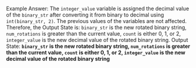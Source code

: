 Example Answer:
The `integer_value` variable is assigned the decimal value of the `binary_str` after converting it from binary to decimal using `int(binary_str, 2)`. The previous values of the variables are not affected. Therefore, the Output State is: `binary_str` is the new rotated binary string, `num_rotations` is greater than the current value, `count` is either 0, 1, or 2, `integer_value` is the new decimal value of the rotated binary string.
Output State: **`binary_str` is the new rotated binary string, `num_rotations` is greater than the current value, `count` is either 0, 1, or 2, `integer_value` is the new decimal value of the rotated binary string**